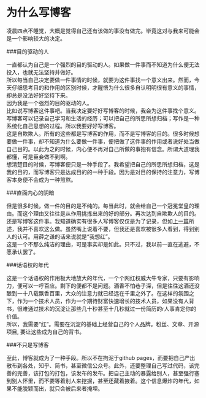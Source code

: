 # 为什么写博客

凌晨四点不睡觉，大概是觉得自己还有该做的事没有做完。毕竟这对与我来可能会是一个影响较大的决定。

###目的驱动的人

一直都认为自己是一个强烈的目的驱动的人。如果做一件事而不知道为什么便无法投入，也就无法坚持并做好。  
所以每当自己决定要做一件事情的时候，就要为这件事找一个意义出来。然而，今天仔细思考目的和作用的区别时候，才醒悟为什么很多自认明明很有意义的事情，却总是没法好好坚持下来。  
因为我是一个强烈的目的驱动的人。  
比如说写博客这件事吧。当我决定要好好写博客的时候，我会为这件事找个意义。写博客可以记录自己学习和生活的经历；可以把自己的所思所想归档；写作是一种系统化自己思想的过程。所以我要好好写博客。  
这是自欺欺人。所有的这些都是写博客的作用，而不是写博客的目的。很多时候想要做一件事，却不知道为什么要做一件事，便把做了这件事的作用或者说好处当做自己目的。以此为之的时候，内心便不再对自己所做的事抱有信念。所谓大道理我都懂，可是臣妾做不到啊。  
想清楚目的时候，写博客便只是一种手段了。我希望把自己的所思所想归档，这是我的目的，而写博客只是达成目的的一种手段。因为是对目的保持的注意力，写博客本身便不会成为一种煎熬。  

###直面内心的阴暗

但是很多时候，做一件的目的是不纯的。每当此时，就会给自己一个冠冕堂皇的理由。而这个理由又往往是从作用挑拣出来的好的部分。再次达到自欺欺人的目的。  
还是写博客这件事。我知道确实有很多人写博客仅仅是为了记录，但如[上一篇](http://jswh.me/#/single/docs/高速缓冲存储器/输入与输出.md)所述，我并不喜欢这么做。虽然嘴上说着不要，但我还是喜欢被很多人看到，得到别人的认可。用薛之谦的话来说就是“我想红”。  
这是一个不那么纯洁的理由，可是事实却是如此。只不过，我以前一直在逃避，不愿承认罢了。

###话语权的年代

这是一个话语权的作用极大地放大的年代，一个个网红权威大牛专家，只要有影响力，便可以一呼百应。剩下的便都不是问题。酒香不怕巷子深，但是往往这酒还没酿到一十八载飘香百里，大众的注意力就已经远在千里之外了。在这样的氛围之下，作为一个技术人员，作为一个期待财富快速增长的技术人员，如果没有人背书，很难通过技术的沉淀让那些几十秒甚至十几秒就过一份简历的r人事肯定你的价值。  
所以，我需要“红”。需要在沉淀的基础上经营自己的个人品牌。粉丝、文章、开源项目, 要让这些成为自己的背书。

###不只是写博客

至此，博客就成为了一种手段。所以不在拘泥于github pages，而要把自己产出散布到各处，知乎、简书，甚至微信公众号。此外，还要整理自己写过代码，该完善的完善，该打包的打包，该发布的发布。把自己主动的暴露给别人，甚至强行塞到别人怀里，而不要等着别人来挖掘，甚至还藏着掖着。这个信息爆炸的年代，如果不能脱颖而出，就只会被后来者掩埋。

